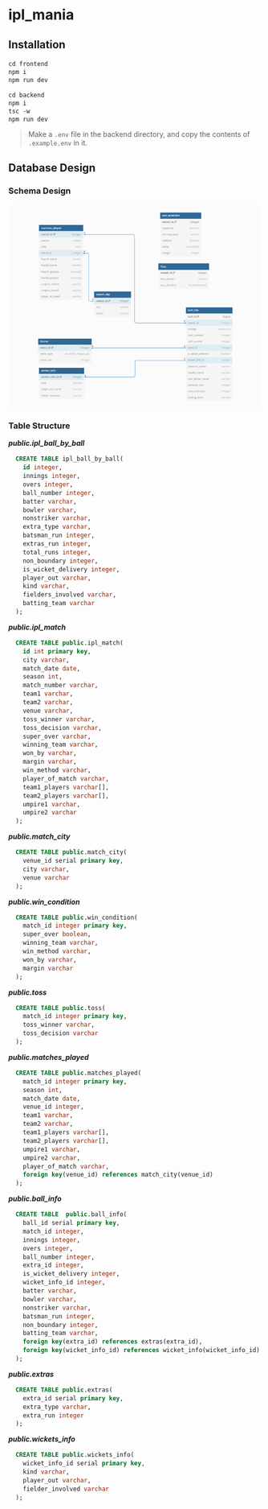 # ipl_mania

## Installation

```code
cd frontend
npm i
npm run dev
```

```code
cd backend
npm i
tsc -w
npm run dev
```

> Make a `.env` file in the backend directory, and copy the contents of `.example.env` in it.

## Database Design

### Schema Design

![Schema design](./static_data/schema_design.png)

### Table Structure

**_public.ipl\_ball\_by\_ball_**

```sql
  CREATE TABLE ipl_ball_by_ball(
    id integer,
    innings integer,
    overs integer,
    ball_number integer,
    batter varchar,
    bowler varchar,
    nonstriker varchar,
    extra_type varchar,
    batsman_run integer,
    extras_run integer,
    total_runs integer,
    non_boundary integer,
    is_wicket_delivery integer,
    player_out varchar,
    kind varchar,
    fielders_involved varchar,
    batting_team varchar
  );
```

**_public.ipl\_match_**

```sql
  CREATE TABLE public.ipl_match(
    id int primary key,
    city varchar,
    match_date date,
    season int,
    match_number varchar,
    team1 varchar,
    team2 varchar,
    venue varchar,
    toss_winner varchar,
    toss_decision varchar,
    super_over varchar,
    winning_team varchar,
    won_by varchar,
    margin varchar,
    win_method varchar,
    player_of_match varchar,
    team1_players varchar[],
    team2_players varchar[],
    umpire1 varchar,
    umpire2 varchar
  );
```

**_public.match\_city_**

```sql
  CREATE TABLE public.match_city(
    venue_id serial primary key,
    city varchar,
    venue varchar
  );
```

**_public.win\_condition_**

```sql
  CREATE TABLE public.win_condition(
    match_id integer primary key,
    super_over boolean,
    winning_team varchar,
    win_method varchar,
    won_by varchar,
    margin varchar
  );
```

**_public.toss_**

```sql
  CREATE TABLE public.toss(
    match_id integer primary key,
    toss_winner varchar,
    toss_decision varchar
  );
```

**_public.matches\_played_**

```sql
  CREATE TABLE public.matches_played(
    match_id integer primary key,
    season int,
    match_date date,
    venue_id integer,
    team1 varchar,
    team2 varchar,
    team1_players varchar[],
    team2_players varchar[],
    umpire1 varchar,
    umpire2 varchar,
    player_of_match varchar,
    foreign key(venue_id) references match_city(venue_id)
  );
```

**_public.ball\_info_**

```sql
  CREATE TABLE  public.ball_info(
    ball_id serial primary key,
    match_id integer,
    innings integer,
    overs integer,
    ball_number integer,
    extra_id integer,
    is_wicket_delivery integer,
    wicket_info_id integer,
    batter varchar,
    bowler varchar,
    nonstriker varchar,
    batsman_run integer,
    non_boundary integer,
    batting_team varchar,
    foreign key(extra_id) references extras(extra_id),
    foreign key(wicket_info_id) references wicket_info(wicket_info_id)
  );
```

**_public.extras_**

```sql
  CREATE TABLE public.extras(
    extra_id serial primary key,
    extra_type varchar,
    extra_run integer
  );
```

**_public.wickets\_info_**

```sql
  CREATE TABLE public.wickets_info(
    wicket_info_id serial primary key,
    kind varchar,
    player_out varchar,
    fielder_involved varchar
  );
```
